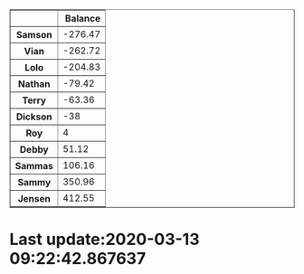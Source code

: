 <table border="1" class="dataframe">
  <thead>
    <tr style="text-align: right;">
      <th></th>
      <th>Balance</th>
    </tr>
  </thead>
  <tbody>
    <tr>
      <th>Samson</th>
      <td>-276.47</td>
    </tr>
    <tr>
      <th>Vian</th>
      <td>-262.72</td>
    </tr>
    <tr>
      <th>Lolo</th>
      <td>-204.83</td>
    </tr>
    <tr>
      <th>Nathan</th>
      <td>-79.42</td>
    </tr>
    <tr>
      <th>Terry</th>
      <td>-63.36</td>
    </tr>
    <tr>
      <th>Dickson</th>
      <td>-38</td>
    </tr>
    <tr>
      <th>Roy</th>
      <td>4</td>
    </tr>
    <tr>
      <th>Debby</th>
      <td>51.12</td>
    </tr>
    <tr>
      <th>Sammas</th>
      <td>106.16</td>
    </tr>
    <tr>
      <th>Sammy</th>
      <td>350.96</td>
    </tr>
    <tr>
      <th>Jensen</th>
      <td>412.55</td>
    </tr>
  </tbody>
</table><H1>Last update:2020-03-13 09:22:42.867637</H1>